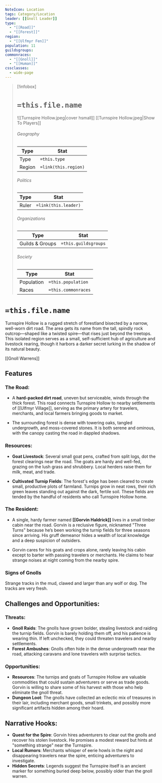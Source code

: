 ```yaml
---
NoteIcon: Location
tags: Category/Location
leader: [[Gnoll Leader]]
type:
  - "[[Road]]"
  - "[[Forest]]"
region:
  - "[[Ulfmyr Fen]]"
population: 11
guildsgroups:
commonraces:
  - "[[Gnoll]]"
  - "[[Human]]"
cssclasses:
  - wide-page
---
```


> [!infobox]
> # `=this.file.name`
> ![[Turnspire Hollow.jpeg|cover hsmall]]
> [[Turnspire Hollow.jpeg|Show To Players]]
> ###### Geography
> Type |  Stat |
> ---|---|
> Type | `=this.type` |
> Region | `=link(this.region)` |
> ###### Politics
> Type |  Stat |
> ---|---|
> Ruler | `=link(this.leader)` |
> ###### Organizations
> Type |  Stat |
> ---|---|
> Guilds & Groups | `=this.guildsgroups` |
> ###### Society
> Type |  Stat |
> ---|---|
> Population | `=this.population` |
> Races | `=this.commonraces` |


# `=this.file.name`
Turnspire Hollow is a rugged stretch of forestland bisected by a narrow, well-worn dirt road. The area gets its name from the tall, spindly rock outcrop—shaped like a twisted spire—that rises just beyond the treetops. This isolated region serves as a small, self-sufficient hub of agriculture and livestock rearing, though it harbors a darker secret lurking in the shadow of its natural beauty.

[[Gnoll Warrens]]
## Features

### **The Road**:

- A **hard-packed dirt road**, uneven but serviceable, winds through the thick forest. This road connects Turnspire Hollow to nearby settlements of [[Ulfmyr Village]], serving as the primary artery for travelers, merchants, and local farmers bringing goods to market.

- The surrounding forest is dense with towering oaks, tangled undergrowth, and moss-covered stones. It is both serene and ominous, with the canopy casting the road in dappled shadows.

### **Resources**:

- **Goat Livestock**: Several small goat pens, crafted from split logs, dot the forest clearings near the road. The goats are hardy and well-fed, grazing on the lush grass and shrubbery. Local herders raise them for milk, meat, and trade.

- **Cultivated Turnip Fields**: The forest's edge has been cleared to create small, productive plots of farmland. Turnips grow in neat rows, their rich green leaves standing out against the dark, fertile soil. These fields are tended by the handful of residents who call Turnspire Hollow home.

### **The Resident**:

- A single, hardy farmer named **[[Gorvin Haldrick]]** lives in a small timber cabin near the road. Gorvin is a reclusive figure, nicknamed "Three Turns" because he’s been working the turnip fields for three seasons since arriving. His gruff demeanor hides a wealth of local knowledge and a deep suspicion of outsiders.

- Gorvin cares for his goats and crops alone, rarely leaving his cabin except to barter with passing travelers or merchants. He claims to hear strange noises at night coming from the nearby spire.


### **Signs of Gnolls**
Strange tracks  in the mud, clawed and larger than any wolf or dog. The tracks are very fresh.


## Challenges and Opportunities:

### **Threats**:

- **Gnoll Raids**: The gnolls have grown bolder, stealing livestock and raiding the turnip fields. Gorvin is barely holding them off, and his patience is wearing thin. If left unchecked, they could threaten travelers and nearby settlements.
- **Forest Ambushes**: Gnolls often hide in the dense undergrowth near the road, attacking caravans and lone travelers with surprise tactics.

### **Opportunities**:

- **Resources**: The turnips and goats of Turnspire Hollow are valuable commodities that could sustain adventurers or serve as trade goods. Gorvin is willing to share some of his harvest with those who help eliminate the gnoll threat.
- **Dungeon Loot**: The gnolls have collected an eclectic mix of treasures in their lair, including merchant goods, small trinkets, and possibly more significant artifacts hidden among their hoard.

## Narrative Hooks:

- **Quest for the Spire**: Gorvin hires adventurers to clear out the gnolls and recover his stolen livestock. He promises a modest reward but hints at "something strange" near the Turnspire.
- **Local Rumors**: Merchants whisper of eerie howls in the night and disappearing travelers near the spire, enticing adventurers to investigate.
- **Hidden Secrets**: Legends suggest the Turnspire itself is an ancient marker for something buried deep below, possibly older than the gnoll warren.


